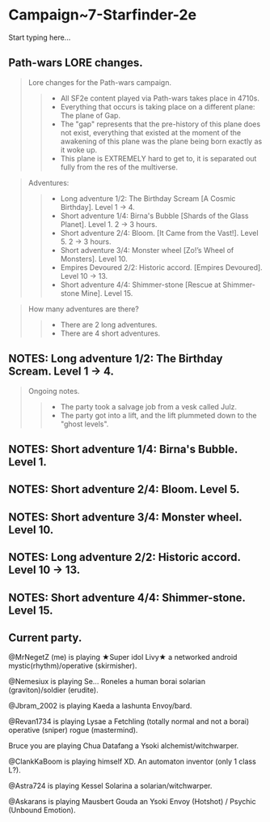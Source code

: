 # Campaign~7-Starfinder-2e

Start typing here...

## Path-wars LORE changes.

> Lore changes for the Path-wars campaign.
>> - All SF2e content played via Path-wars takes place in 4710s.
>> - Everything that occurs is taking place on a different plane: The plane of Gap.
>> - The "gap" represents that the pre-history of this plane does not exist, everything that existed at the moment of 
  the awakening of this plane was the plane being born exactly as it woke up.
>> - This plane is EXTREMELY hard to get to, it is separated out fully from the res of the multiverse.

> Adventures:
>> - Long adventure 1/2: The Birthday Scream [A Cosmic Birthday]. Level 1 -> 4.
>> - Short adventure 1/4: Birna's Bubble [Shards of the Glass Planet]. Level 1. 2 -> 3 hours.
>> - Short adventure 2/4: Bloom. [It Came from the Vast!]. Level 5. 2 -> 3 hours.
>> - Short adventure 3/4: Monster wheel [Zo!’s Wheel of Monsters]. Level 10.
>> - Empires Devoured 2/2: Historic accord. [Empires Devoured]. Level 10 -> 13.
>> - Short adventure 4/4: Shimmer-stone [Rescue at Shimmer-stone Mine]. Level 15.

> How many adventures are there?
>> - There are 2 long adventures.
>> - There are 4 short adventures.

## NOTES: Long adventure 1/2: The Birthday Scream. Level 1 -> 4.

> Ongoing notes.
>> - The party took a salvage job from a vesk called Julz.
>> - The party got into a lift, and the lift plummeted down to the "ghost levels".

## NOTES: Short adventure 1/4: Birna's Bubble. Level 1.

## NOTES: Short adventure 2/4: Bloom. Level 5.

## NOTES: Short adventure 3/4: Monster wheel. Level 10.

## NOTES: Long adventure 2/2: Historic accord. Level 10 -> 13.

## NOTES: Short adventure 4/4: Shimmer-stone. Level 15.

## Current party.

@MrNegetZ (me) is playing ★Super idol Livy★ a networked android mystic(rhythm)/operative (skirmisher).

@Nemesiux is playing Se... Roneles a human borai solarian (graviton)/soldier (erudite).

@Jbram_2002 is playing Kaeda a lashunta Envoy/bard.

@Revan1734 is playing Lysae a Fetchling (totally normal and not a borai) operative (sniper) rogue (mastermind).

Bruce you are playing Chua Datafang a Ysoki alchemist/witchwarper.

@ClankKaBoom is playing himself XD. An automaton inventor (only 1 class L?).

@Astra724 is playing Kessel Solarina a solarian/witchwarper.

@Askarans is playing Mausbert Gouda an Ysoki Envoy (Hotshot) / Psychic (Unbound Emotion).
